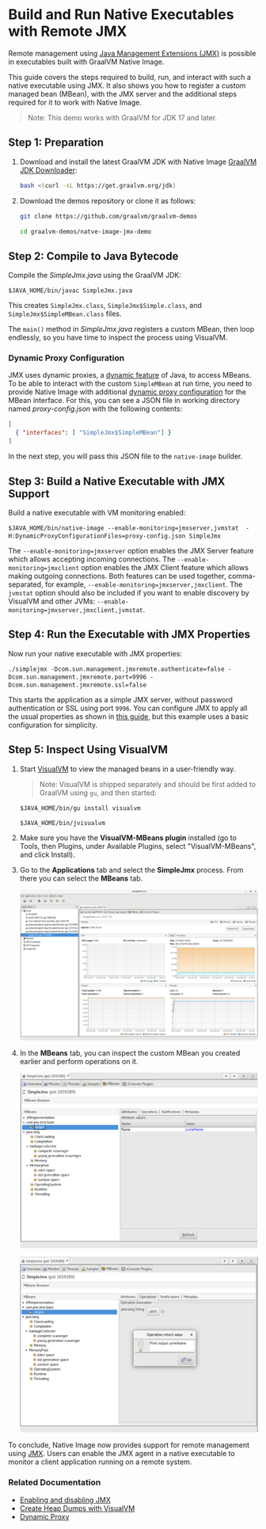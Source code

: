 # Build and Run Native Executables with Remote JMX

Remote management using [Java Management Extensions (JMX)](https://www.oracle.com/java/technologies/javase/javamanagement.html) is possible in executables built with GraalVM Native Image.

This guide covers the steps required to build, run, and interact with such a native executable using JMX.
It also shows you how to register a custom managed bean (MBean), with the JMX server and the additional steps required for it to work with Native Image.

> Note: This demo works with GraalVM for JDK 17 and later.

## Step 1: Preparation

1. Download and install the latest GraalVM JDK with Native Image [GraalVM JDK Downloader](https://github.com/graalvm/graalvm-jdk-downloader):
    ```bash
    bash <(curl -sL https://get.graalvm.org/jdk)
    ```

2. Download the demos repository or clone it as follows:
    ```bash
    git clone https://github.com/graalvm/graalvm-demos
    ```
    ```bash
    cd graalvm-demos/natve-image-jmx-demo
    ```
   
## Step 2: Compile to Java Bytecode

Compile the _SimpleJmx.java_ using the GraalVM JDK:

```shell 
$JAVA_HOME/bin/javac SimpleJmx.java
```
This creates `SimpleJmx.class`, `SimpleJmx$Simple.class`, and `SimpleJmx$SimpleMBean.class` files.

The `main()` method in _SimpleJmx.java_ registers a custom MBean, then loop endlessly, so you have time to inspect the process using VisualVM.

### Dynamic Proxy Configuration

JMX uses dynamic proxies, a [dynamic feature](../DynamicFeatures.md) of Java, to access MBeans.
To be able to interact with the custom `SimpleMBean` at run time, you need to provide Native Image with additional [dynamic proxy configuration](../DynamicProxy.md) for the MBean interface.
For this, you can see a JSON file in working directory named _proxy-config.json_ with the following contents:

```json
[
  { "interfaces": [ "SimpleJmx$SimpleMBean"] }
]
```

In the next step, you will pass this JSON file to the `native-image` builder.

## Step 3: Build a Native Executable with JMX Support

Build a native executable with VM monitoring enabled:

```shell
$JAVA_HOME/bin/native-image --enable-monitoring=jmxserver,jvmstat  -H:DynamicProxyConfigurationFiles=proxy-config.json SimpleJmx
```

The `--enable-monitoring=jmxserver` option enables the JMX Server feature which allows accepting incoming connections.
The `--enable-monitoring=jmxclient` option enables the JMX Client feature which allows making outgoing connections.
Both features can be used together, comma-separated, for example, `--enable-monitoring=jmxserver,jmxclient`. 
The `jvmstat` option should also be included if you want to enable discovery by VisualVM and other JVMs: `--enable-monitoring=jmxserver,jmxclient,jvmstat`.

## Step 4: Run the Executable with JMX Properties

Now run your native executable with JMX properties:

```shell
./simplejmx -Dcom.sun.management.jmxremote.authenticate=false -Dcom.sun.management.jmxremote.port=9996 -Dcom.sun.management.jmxremote.ssl=false
```
This starts the application as a simple JMX server, without password authentication or SSL using port `9996`. 
You can configure JMX to apply all the usual properties as shown in [this guide](https://docs.oracle.com/javadb/10.10.1.2/adminguide/radminjmxenabledisable.html), but this example uses a basic configuration for simplicity.

## Step 5: Inspect Using VisualVM

1. Start [VisualVM](https://visualvm.github.io/) to view the managed beans in a user-friendly way.
   > Note: VisualVM is shipped separately and should be first added to GraalVM using `gu`, and then started:

    ```shell
    $JAVA_HOME/bin/gu install visualvm
    ```
    ```shell
    $JAVA_HOME/bin/jvisualvm
    ```

2. Make sure you have the **VisualVM-MBeans plugin** installed (go to Tools, then Plugins, under Available Plugins, select "VisualVM-MBeans", and click Install).

3. Go to the **Applications** tab and select the **SimpleJmx** process.
   From there you can select the **MBeans** tab.

    ![Remote JMX](img/rjmx_monitor.png)

4. In the **MBeans** tab, you can inspect the custom MBean you created earlier and perform operations on it.

    ![Custom MBean Attributes](img/rjmx_attributes.png)

    ![Custom MBean Operations](img/rjmx_operations.png)

To conclude, Native Image now provides support for remote management using [JMX](https://www.oracle.com/java/technologies/javase/javamanagement.html).
Users can enable the JMX agent in a native executable to monitor a client application running on a remote system.

### Related Documentation
- [Enabling and disabling JMX](https://docs.oracle.com/javadb/10.10.1.2/adminguide/radminjmxenabledisable.html)
- [Create Heap Dumps with VisualVM](https://www.graalvm.org/dev/reference-manual/native-image/guides/create-heap-dump/)
- [Dynamic Proxy](https://www.graalvm.org/dev/reference-manual/native-image/dynamic-features/DynamicProxy/)
